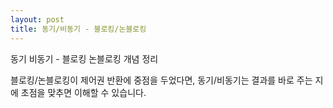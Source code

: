 ```yaml
---
layout: post
title: 동기/비동기 - 블로킹/논블로킹
---
```


동기 비동기 - 블로킹 논블로킹 개념 정리

블로킹/논블로킹이 제어권 반환에 중점을 두었다면,
동기/비동기는 결과를 바로 주는 지에 초점을 맞추면 이해할 수 있습니다.

